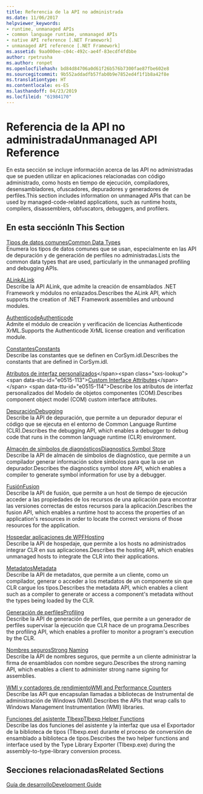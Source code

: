 ```yaml
---
title: Referencia de la API no administrada
ms.date: 11/06/2017
helpviewer_keywords:
- runtime, unmanaged APIs
- common language runtime, unmanaged APIs
- native API reference [.NET Framework]
- unmanaged API reference [.NET Framework]
ms.assetid: 9aa000ee-c04c-492c-ae4f-83ecdf4fdbbe
author: rpetrusha
ms.author: ronpet
ms.openlocfilehash: bd84d84706a0d61f26b576b7300fae87fbe602e8
ms.sourcegitcommit: 9b552addadfb57fab0b9e7852ed4f1f1b8a42f8e
ms.translationtype: HT
ms.contentlocale: es-ES
ms.lasthandoff: 04/23/2019
ms.locfileid: "61984170"
---
```

# <a name="unmanaged-api-reference"></a><span data-ttu-id="e0515-102">Referencia de la API no administrada</span><span class="sxs-lookup"><span data-stu-id="e0515-102">Unmanaged API Reference</span></span>
<span data-ttu-id="e0515-103">En esta sección se incluye información acerca de las API no administradas que se pueden utilizar en aplicaciones relacionadas con código administrado, como hosts en tiempo de ejecución, compiladores, desensambladores, ofuscadores, depuradores y generadores de perfiles.</span><span class="sxs-lookup"><span data-stu-id="e0515-103">This section includes information on unmanaged APIs that can be used by managed-code-related applications, such as runtime hosts, compilers, disassemblers, obfuscators, debuggers, and profilers.</span></span>  
  
## <a name="in-this-section"></a><span data-ttu-id="e0515-104">En esta sección</span><span class="sxs-lookup"><span data-stu-id="e0515-104">In This Section</span></span>  
 [<span data-ttu-id="e0515-105">Tipos de datos comunes</span><span class="sxs-lookup"><span data-stu-id="e0515-105">Common Data Types</span></span>](../../../docs/framework/unmanaged-api/common-data-types-unmanaged-api-reference.md)  
 <span data-ttu-id="e0515-106">Enumera los tipos de datos comunes que se usan, especialmente en las API de depuración y de generación de perfiles no administradas.</span><span class="sxs-lookup"><span data-stu-id="e0515-106">Lists the common data types that are used, particularly in the unmanaged profiling and debugging APIs.</span></span>  
  
 [<span data-ttu-id="e0515-107">ALink</span><span class="sxs-lookup"><span data-stu-id="e0515-107">ALink</span></span>](../../../docs/framework/unmanaged-api/alink/index.md)  
 <span data-ttu-id="e0515-108">Describe la API ALink, que admite la creación de ensamblados .NET Framework y módulos no enlazados.</span><span class="sxs-lookup"><span data-stu-id="e0515-108">Describes the ALink API, which supports the creation of .NET Framework assemblies and unbound modules.</span></span>  
  
 [<span data-ttu-id="e0515-109">Authenticode</span><span class="sxs-lookup"><span data-stu-id="e0515-109">Authenticode</span></span>](../../../docs/framework/unmanaged-api/authenticode/index.md)  
 <span data-ttu-id="e0515-110">Admite el módulo de creación y verificación de licencias Authenticode XrML.</span><span class="sxs-lookup"><span data-stu-id="e0515-110">Supports the Authenticode XrML license creation and verification module.</span></span>  
  
 [<span data-ttu-id="e0515-111">Constantes</span><span class="sxs-lookup"><span data-stu-id="e0515-111">Constants</span></span>](../../../docs/framework/unmanaged-api/constants-unmanaged-api-reference.md)  
 <span data-ttu-id="e0515-112">Describe las constantes que se definen en CorSym.idl.</span><span class="sxs-lookup"><span data-stu-id="e0515-112">Describes the constants that are defined in CorSym.idl.</span></span>  
  
 <span data-ttu-id="e0515-113">[Atributos de interfaz personalizados](https://docs.microsoft.com/previous-versions/dotnet/netframework-4.0/ms231946(v=vs.100))</span><span class="sxs-lookup"><span data-stu-id="e0515-113">[Custom Interface Attributes](https://docs.microsoft.com/previous-versions/dotnet/netframework-4.0/ms231946(v=vs.100))</span></span>  
 <span data-ttu-id="e0515-114">Describe los atributos de interfaz personalizados del Modelo de objetos componentes (COM).</span><span class="sxs-lookup"><span data-stu-id="e0515-114">Describes component object model (COM) custom interface attributes.</span></span>  
  
 [<span data-ttu-id="e0515-115">Depuración</span><span class="sxs-lookup"><span data-stu-id="e0515-115">Debugging</span></span>](../../../docs/framework/unmanaged-api/debugging/index.md)  
 <span data-ttu-id="e0515-116">Describe la API de depuración, que permite a un depurador depurar el código que se ejecuta en el entorno de Common Language Runtime (CLR).</span><span class="sxs-lookup"><span data-stu-id="e0515-116">Describes the debugging API, which enables a debugger to debug code that runs in the common language runtime (CLR) environment.</span></span>  
  
 [<span data-ttu-id="e0515-117">Almacén de símbolos de diagnósticos</span><span class="sxs-lookup"><span data-stu-id="e0515-117">Diagnostics Symbol Store</span></span>](../../../docs/framework/unmanaged-api/diagnostics/index.md)  
 <span data-ttu-id="e0515-118">Describe la API de almacén de símbolos de diagnóstico, que permite a un compilador generar información sobre símbolos para que la use un depurador.</span><span class="sxs-lookup"><span data-stu-id="e0515-118">Describes the diagnostics symbol store API, which enables a compiler to generate symbol information for use by a debugger.</span></span>  
  
 [<span data-ttu-id="e0515-119">Fusión</span><span class="sxs-lookup"><span data-stu-id="e0515-119">Fusion</span></span>](../../../docs/framework/unmanaged-api/fusion/index.md)  
 <span data-ttu-id="e0515-120">Describe la API de fusión, que permite a un host de tiempo de ejecución acceder a las propiedades de los recursos de una aplicación para encontrar las versiones correctas de estos recursos para la aplicación.</span><span class="sxs-lookup"><span data-stu-id="e0515-120">Describes the fusion API, which enables a runtime host to access the properties of an application's resources in order to locate the correct versions of those resources for the application.</span></span>  
  
 [<span data-ttu-id="e0515-121">Hospedar aplicaciones de WPF</span><span class="sxs-lookup"><span data-stu-id="e0515-121">Hosting</span></span>](../../../docs/framework/unmanaged-api/hosting/index.md)  
 <span data-ttu-id="e0515-122">Describe la API de hospedaje, que permite a los hosts no administrados integrar CLR en sus aplicaciones.</span><span class="sxs-lookup"><span data-stu-id="e0515-122">Describes the hosting API, which enables unmanaged hosts to integrate the CLR into their applications.</span></span>  
  
 [<span data-ttu-id="e0515-123">Metadatos</span><span class="sxs-lookup"><span data-stu-id="e0515-123">Metadata</span></span>](../../../docs/framework/unmanaged-api/metadata/index.md)  
 <span data-ttu-id="e0515-124">Describe la API de metadatos, que permite a un cliente, como un compilador, generar o acceder a los metadatos de un componente sin que CLR cargue los tipos.</span><span class="sxs-lookup"><span data-stu-id="e0515-124">Describes the metadata API, which enables a client such as a compiler to generate or access a component's metadata without the types being loaded by the CLR.</span></span>  
  
 [<span data-ttu-id="e0515-125">Generación de perfiles</span><span class="sxs-lookup"><span data-stu-id="e0515-125">Profiling</span></span>](../../../docs/framework/unmanaged-api/profiling/index.md)  
 <span data-ttu-id="e0515-126">Describe la API de generación de perfiles, que permite a un generador de perfiles supervisar la ejecución que CLR hace de un programa.</span><span class="sxs-lookup"><span data-stu-id="e0515-126">Describes the profiling API, which enables a profiler to monitor a program's execution by the CLR.</span></span>  
  
 [<span data-ttu-id="e0515-127">Nombres seguros</span><span class="sxs-lookup"><span data-stu-id="e0515-127">Strong Naming</span></span>](../../../docs/framework/unmanaged-api/strong-naming/index.md)  
 <span data-ttu-id="e0515-128">Describe la API de nombres seguros, que permite a un cliente administrar la firma de ensamblados con nombre seguro.</span><span class="sxs-lookup"><span data-stu-id="e0515-128">Describes the strong naming API, which enables a client to administer strong name signing for assemblies.</span></span>  

 [<span data-ttu-id="e0515-129">WMI y contadores de rendimiento</span><span class="sxs-lookup"><span data-stu-id="e0515-129">WMI and Performance Counters</span></span>](wmi/index.md)  
 <span data-ttu-id="e0515-130">Describe las API que encapsulan llamadas a bibliotecas de Instrumental de administración de Windows (WMI).</span><span class="sxs-lookup"><span data-stu-id="e0515-130">Describes the APIs that wrap calls to Windows Management Instrumentation (WMI) libraries.</span></span>
  
 [<span data-ttu-id="e0515-131">Funciones del asistente Tlbexp</span><span class="sxs-lookup"><span data-stu-id="e0515-131">Tlbexp Helper Functions</span></span>](../../../docs/framework/unmanaged-api/tlbexp/index.md)  
 <span data-ttu-id="e0515-132">Describe las dos funciones del asistente y la interfaz que usa el Exportador de la biblioteca de tipos (Tlbexp.exe) durante el proceso de conversión de ensamblado a biblioteca de tipos.</span><span class="sxs-lookup"><span data-stu-id="e0515-132">Describes the two helper functions and interface used by the Type Library Exporter (Tlbexp.exe) during the assembly-to-type-library conversion process.</span></span>  
  
## <a name="related-sections"></a><span data-ttu-id="e0515-133">Secciones relacionadas</span><span class="sxs-lookup"><span data-stu-id="e0515-133">Related Sections</span></span>  
 [<span data-ttu-id="e0515-134">Guía de desarrollo</span><span class="sxs-lookup"><span data-stu-id="e0515-134">Development Guide</span></span>](../../../docs/framework/development-guide.md)  
